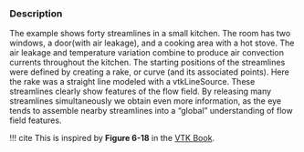 ### Description
The example shows forty streamlines in a small kitchen. The room has two windows, a door(with air leakage), and a cooking area with a hot stove. The air leakage and temperature variation combine to produce air convection currents throughout the kitchen. The starting positions of the streamlines were defined by creating a rake, or curve (and its associated points). Here the rake was a straight line modeled with a vtkLineSource. These streamlines clearly show features of the flow field. By releasing many streamlines simultaneously we obtain even more information, as the eye tends to assemble nearby streamlines into a “global” understanding of flow field features.

!!! cite
    This is inspired by **Figure 6-18** in the [VTK Book](https://www.kitware.com/products/books/VTKTextbook.pdf).

